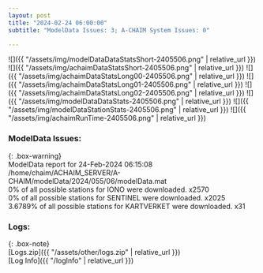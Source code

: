 ```yaml
---
layout: post
title: "2024-02-24 06:00:00"
subtitle: "ModelData Issues: 3; A-CHAIM System Issues: 0"

---
```


![]({{ "/assets/img/modelDataDataStatsShort-2405506.png" | relative_url }})
![]({{ "/assets/img/achaimDataStatsShort-2405506.png" | relative_url }})
![]({{ "/assets/img/achaimDataStatsLong00-2405506.png" | relative_url }})
![]({{ "/assets/img/achaimDataStatsLong01-2405506.png" | relative_url }})
![]({{ "/assets/img/achaimDataStatsLong02-2405506.png" | relative_url }})
![]({{ "/assets/img/modelDataDataStats-2405506.png" | relative_url }})
![]({{ "/assets/img/modelDataStationStats-2405506.png" | relative_url }})
![]({{ "/assets/img/achaimRunTime-2405506.png" | relative_url }})


### ModelData Issues:  
  
{: .box-warning}  
 ModelData report for 24-Feb-2024 06:15:08   
 /home/chaim/ACHAIM_SERVER/A-CHAIM/modelData/2024/055/06/modelData.mat   
 0% of all possible stations for IONO were downloaded. x2570   
 0% of all possible stations for SENTINEL were downloaded. x2025   
 3.6789% of all possible stations for KARTVERKET were downloaded. x31   
  


### Logs:  
  
{: .box-note}  
[Logs.zip]({{ "/assets/other/logs.zip" | relative_url }})  
[Log Info]({{ "/logInfo" | relative_url }})  

